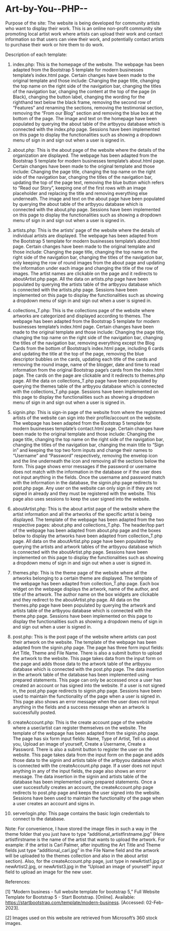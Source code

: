 # Art-by-You--PHP--
Purpose of the site: The website is being developed for community artists who want to display their work. This is an online non-profit community site promoting local artist work where artists can upload their work and contact information so that users can view their work, and potentially contact artists to purchase their work or hire them to do work.

Description of each template:

1)	index.php: This is the homepage of the website. The webpage has been adapted from the Bootstrap 5 template for modern businesses template’s index.html page. Certain changes have been made to the original template and those include: Changing the page title, changing the top name on the right side of the navigation bar, changing the titles of the navigation bar, changing the content at the top of the page (in Black), changing the button label, changing the wording for the righthand text below the black frame, removing the second row of “Features” and renaming the sections, removing the testimonial section, removing the “From our Blog” section and removing the blue box at the bottom of the page. The image and text on the homepage have been populated by querying the about table of the artbyyou database which is connected with the index.php page. Sessions have been implemented on this page to display the functionalities such as showing a dropdown menu of sign in and sign out when a user is signed in.

2)	about.php: This is the about page of the website where the details of the organization are displayed. The webpage has been adapted from the Bootstrap 5 template for modern businesses template’s about.html page. Certain changes have been made to the original template and those include: Changing the page title, changing the top name on the right side of the navigation bar, changing the titles of the navigation bar, updating the top of the page text, removing the blue button which refers to “Read our Story”, keeping one of the first rows with an image placeholder and replacing the title and removing everything else underneath. The image and text on the about page have been populated by querying the about table of the artbyyou database which is connected with the about.php page. Sessions have been implemented on this page to display the functionalities such as showing a dropdown menu of sign in and sign out when a user is signed in.

3)	artists.php: This is the artists’ page of the website where the details of individual artists are displayed. The webpage has been adapted from the Bootstrap 5 template for modern businesses template’s about.html page. Certain changes have been made to the original template and those include: Changing the page title, changing the top name on the right side of the navigation bar, changing the titles of the navigation bar, only keeping the row of round images from the about page and updating the information under each image and changing the title of the row of images. The artist names are clickable on the page and it redirects to aboutArtist.php page. All the data on artists.php page have been populated by querying the artists table of the artbyyou database which is connected with the artists.php page. Sessions have been implemented on this page to display the functionalities such as showing a dropdown menu of sign in and sign out when a user is signed in.

4)	collections_T.php: This is the collections page of the website where artworks are categorized and displayed according to themes. The webpage has been adapted from the Bootstrap 5 template for modern businesses template’s index.html page. Certain changes have been made to the original template and those include: Changing the page title, changing the top name on the right side of the navigation bar, changing the titles of the navigation bar, removing everything except the Blog Cards from the bottom of Bootstrap’s index.html page, including 6 cards and updating the title at the top of the page, removing the blue descriptor bubbles on the cards, updating each title of the cards and removing the round image, name of the blogger, date and time to read information from the original Bootstrap page’s cards from the index.html page. The cards on the page are clickable and it redirects to themes.php page. All the data on collections_T.php page have been populated by querying the themes table of the artbyyou database which is connected with the collections_T.php page. Sessions have been implemented on this page to display the functionalities such as showing a dropdown menu of sign in and sign out when a user is signed in.

5)	signin.php: This is sign-in page of the website from where the registered artists of the website can sign into their profile/account on the website. The webpage has been adapted from the Bootstrap 5 template for modern businesses template’s contact.html page. Certain changes have been made to the original template and those include: Changing the page title, changing the top name on the right side of the navigation bar, changing the titles of the navigation bar, changing the main title to “Sign in” and keeping the top two form inputs and change their names to “Username” and “Password” respectively, removing the envelop icon and the line underneath the icon and removing all the sections below the form. This page shows error messages if the password or username does not match with the information in the database or if the user does not input anything in the fields. Once the username and password match with the information in the database, the signin.php page redirects to post.php page. Any user on the website can only sign in if they are not signed in already and they must be registered with the website. This page also uses sessions to keep the user signed into the website. 

6)	aboutArtist.php: This is the about artist page of the website where the artist information and all the artworks of the specific artist is being displayed. The template of the webpage has been adapted from the two respective pages: about.php and collections_T.php. The header/top part of the webpage has been adapted from about.php page and the boxes below to display the artworks have been adapted from collection_T.php page. All data on the aboutArtist.php page have been populated by querying the artists and artwork tables of the artbyyou database which is connected with the aboutArtist.php page. Sessions have been implemented on this page to display the functionalities such as showing a dropdown menu of sign in and sign out when a user is signed in.

7)	themes.php: This is the theme page of the website where all the artworks belonging to a certain theme are displayed. The template of the webpage has been adapted from collection_T.php page. Each box widget on the webpage displays the artwork, name of the author, and title of the artwork. The author name on the box widgets are clickable and they redirect to the aboutArtist.php page. All data on the themes.php page have been populated by querying the artwork and artists table of the artbyyou database which is connected with the theme.php page. Sessions have been implemented on this page to display the functionalities such as showing a dropdown menu of sign in and sign out when a user is signed in.

8)	post.php: This is the post page of the website where artists can post their artwork on the website. The template of the webpage has been adapted from the signin.php page. The page has three form input fields: Art Title, Theme and File Name. There is also a submit button to upload the artwork to the website. This page takes data from the input form on the page and adds those data to the artwork table of the artbyyou database which is connected with the post.php page. The data insertion in the artwork table of the database has been implemented using prepared statements. This page can only be accessed once a user has created an account or has signed into the website. If a user is not signed in, the post.php page redirects to signin.php page. Sessions have been used to maintain the functionality of the page when a user is signed in. This page also shows an error message when the user does not input anything in the fields and a success message when an artwork is successfully posted.

9)	createAccount.php: This is the create account page of the website where a user/artist can register themselves on the website. The template of the webpage has been adapted from the signin.php page. The page has six form input fields: Name, Type of Artist, Tell us about you, Upload an image of yourself, Create a Username, Create a Password. There is also a submit button to register the user on the website. This page takes data from the input form on the page and adds those data to the signin and artists table of the artbyyou database which is connected with the createAccount.php page. If a user does not input anything in any of the input fields, the page also shows an error message. The data insertion in the signin and artists table of the database has been implemented using prepared statements. Once a user successfully creates an account, the createAccount.php page redirects to post.php page and keeps the user signed into the website. Sessions have been used to maintain the functionality of the page when a user creates an account and signs in.

10)	serverlogin.php: This page contains the basic login credentials to connect to the database.

Note: For convenience, I have stored the image files in such a way in the theme folder that you just have to type “additional_artistfirstname.jpg” (Here artistfirstname is the name of the artist that wants to upload the artwork. For example: if the artist is Carl Palmer, after inputting the Art Title and Theme fields just type “additional_carl.jpg” in the File Name field and the artwork will be uploaded to the themes collection and also in the about artist section). Also, for the createAccount.php page, just type in newArtist1.jpg or newArtist2.jpg, or newArtist3.jpg in the “Upload an image of yourself” input field to upload an image for the new user.



References:

[1]	“Modern business - full website template for bootstrap 5,” Full Website Template for Bootstrap 5 - Start Bootstrap. [Online]. Available: https://startbootstrap.com/template/modern-business. [Accessed: 02-Feb-2023]. 
	
[2]	Images used on this website are retrieved from Microsoft’s 360 stock images.



